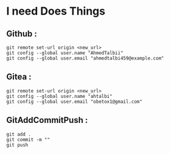 # I need Does Things
## Github :
```
git remote set-url origin <new_url>
git config --global user.name "AhmedTalbii"
git config --global user.email "ahmedtalbi459@example.com"
```
## Gitea :
```
git remote set-url origin <new_url>
git config --global user.name "ahtalbi"
git config --global user.email "obetox1@gmail.com"

```
## GitAddCommitPush :
```
git add .
git commit -m ""
git push
```
